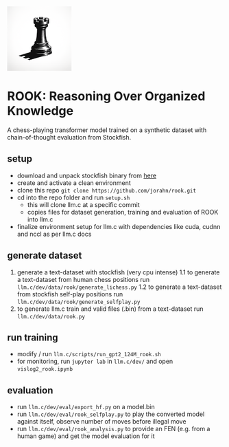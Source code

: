 <img src="logo.png" width="150" height="150">

# ROOK: Reasoning Over Organized Knowledge

A chess-playing transformer model trained on a synthetic dataset with chain-of-thought evaluation from Stockfish.

## setup
- download and unpack stockfish binary from [here](https://github.com/official-stockfish/Stockfish)
- create and activate a clean environment
- clone this repo `git clone https://github.com/jorahn/rook.git`
- cd into the repo folder and run `setup.sh`
  - this will clone llm.c at a specific commit
  - copies files for dataset generation, training and evaluation of ROOK into llm.c
- finalize environment setup for llm.c with dependencies like cuda, cudnn and nccl as per llm.c docs

## generate dataset
1. generate a text-dataset with stockfish (very cpu intense)
  1.1 to generate a text-dataset from human chess positions run `llm.c/dev/data/rook/generate_lichess.py`
  1.2 to generate a text-dataset from stockfish self-play positions run `llm.c/dev/data/rook/generate_selfplay.py`
2. to generate llm.c train and valid files (.bin) from a text-dataset run `llm.c/dev/data/rook.py`

## run training
- modify / run `llm.c/scripts/run_gpt2_124M_rook.sh`
- for monitoring, run `jupyter lab` in `llm.c/dev/` and open `vislog2_rook.ipynb`

## evaluation
- run `llm.c/dev/eval/export_hf.py` on a model.bin
- run `llm.c/dev/eval/rook_selfplay.py` to play the converted model against itself, observe number of moves before illegal move
- run `llm.c/dev/eval/rook_analysis.py` to provide an FEN (e.g. from a human game) and get the model evaluation for it
